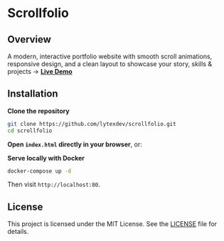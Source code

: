 # Scrollfolio

## Overview
A modern, interactive portfolio website with smooth scroll animations, responsive design, and a clean layout to showcase your story, skills & projects -> [**Live Demo**](https://lytexdev.github.io/scrollfolio/)

## Installation

**Clone the repository**
```bash
git clone https://github.com/lytexdev/scrollfolio.git
cd scrollfolio
````

**Open `index.html` directly in your browser**, or:

**Serve locally with Docker**

```bash
docker-compose up -d
```
Then visit `http://localhost:80`.


## License

This project is licensed under the MIT License. See the [LICENSE](LICENSE) file for details.

